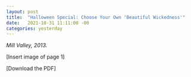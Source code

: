 ```yaml
---
layout: post
title:  "Halloween Special: Choose Your Own 'Beautiful Wickedness'"
date:   2021-10-31 11:11:00 -00
categories: yesterday
---
```

*Mill Valley, 2013.*

[Insert image of page 1]

[Download the PDF]
